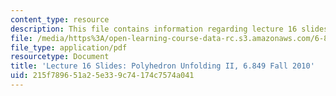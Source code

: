 ```yaml
---
content_type: resource
description: This file contains information regarding lecture 16 slides.
file: /media/https%3A/open-learning-course-data-rc.s3.amazonaws.com/6-849-geometric-folding-algorithms-linkages-origami-polyhedra-fall-2012/215f789651a25e339c74174c7574a041_MIT6_849F12_slidesL16.pdf
file_type: application/pdf
resourcetype: Document
title: 'Lecture 16 Slides: Polyhedron Unfolding II, 6.849 Fall 2010'
uid: 215f7896-51a2-5e33-9c74-174c7574a041
---
```

